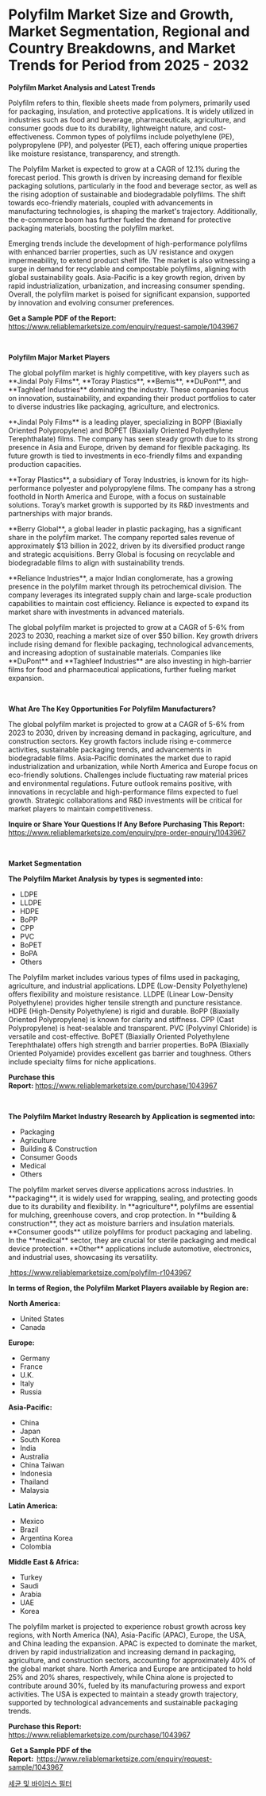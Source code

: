 <p><h1>Polyfilm Market Size and Growth, Market Segmentation, Regional and Country Breakdowns, and Market Trends for Period from 2025 -  2032</h1></p><p><strong>Polyfilm Market Analysis and Latest Trends</strong></p>
<p><p>Polyfilm refers to thin, flexible sheets made from polymers, primarily used for packaging, insulation, and protective applications. It is widely utilized in industries such as food and beverage, pharmaceuticals, agriculture, and consumer goods due to its durability, lightweight nature, and cost-effectiveness. Common types of polyfilms include polyethylene (PE), polypropylene (PP), and polyester (PET), each offering unique properties like moisture resistance, transparency, and strength.</p><p>The Polyfilm Market is expected to grow at a CAGR of 12.1% during the forecast period. This growth is driven by increasing demand for flexible packaging solutions, particularly in the food and beverage sector, as well as the rising adoption of sustainable and biodegradable polyfilms. The shift towards eco-friendly materials, coupled with advancements in manufacturing technologies, is shaping the market's trajectory. Additionally, the e-commerce boom has further fueled the demand for protective packaging materials, boosting the polyfilm market.</p><p>Emerging trends include the development of high-performance polyfilms with enhanced barrier properties, such as UV resistance and oxygen impermeability, to extend product shelf life. The market is also witnessing a surge in demand for recyclable and compostable polyfilms, aligning with global sustainability goals. Asia-Pacific is a key growth region, driven by rapid industrialization, urbanization, and increasing consumer spending. Overall, the polyfilm market is poised for significant expansion, supported by innovation and evolving consumer preferences.</p></p>
<p><strong>Get a Sample PDF of the Report:&nbsp;</strong> <a href="https://www.reliablemarketsize.com/enquiry/request-sample/1043967?utm_campaign=1103&utm_medium=2&utm_source=Github&utm_content=ia&utm_term=26012025&utm_id=polyfilm">https://www.reliablemarketsize.com/enquiry/request-sample/1043967</a></p>
<p>&nbsp;</p>
<p><strong>Polyfilm Major Market Players</strong></p>
<p><p>The global polyfilm market is highly competitive, with key players such as **Jindal Poly Films**, **Toray Plastics**, **Bemis**, **DuPont**, and **Taghleef Industries** dominating the industry. These companies focus on innovation, sustainability, and expanding their product portfolios to cater to diverse industries like packaging, agriculture, and electronics.</p><p>**Jindal Poly Films** is a leading player, specializing in BOPP (Biaxially Oriented Polypropylene) and BOPET (Biaxially Oriented Polyethylene Terephthalate) films. The company has seen steady growth due to its strong presence in Asia and Europe, driven by demand for flexible packaging. Its future growth is tied to investments in eco-friendly films and expanding production capacities.</p><p>**Toray Plastics**, a subsidiary of Toray Industries, is known for its high-performance polyester and polypropylene films. The company has a strong foothold in North America and Europe, with a focus on sustainable solutions. Toray’s market growth is supported by its R&D investments and partnerships with major brands.</p><p>**Berry Global**, a global leader in plastic packaging, has a significant share in the polyfilm market. The company reported sales revenue of approximately $13 billion in 2022, driven by its diversified product range and strategic acquisitions. Berry Global is focusing on recyclable and biodegradable films to align with sustainability trends.</p><p>**Reliance Industries**, a major Indian conglomerate, has a growing presence in the polyfilm market through its petrochemical division. The company leverages its integrated supply chain and large-scale production capabilities to maintain cost efficiency. Reliance is expected to expand its market share with investments in advanced materials.</p><p>The global polyfilm market is projected to grow at a CAGR of 5-6% from 2023 to 2030, reaching a market size of over $50 billion. Key growth drivers include rising demand for flexible packaging, technological advancements, and increasing adoption of sustainable materials. Companies like **DuPont** and **Taghleef Industries** are also investing in high-barrier films for food and pharmaceutical applications, further fueling market expansion.</p></p>
<p>&nbsp;</p>
<p><strong>What Are The Key Opportunities For Polyfilm Manufacturers?</strong></p>
<p><p>The global polyfilm market is projected to grow at a CAGR of 5-6% from 2023 to 2030, driven by increasing demand in packaging, agriculture, and construction sectors. Key growth factors include rising e-commerce activities, sustainable packaging trends, and advancements in biodegradable films. Asia-Pacific dominates the market due to rapid industrialization and urbanization, while North America and Europe focus on eco-friendly solutions. Challenges include fluctuating raw material prices and environmental regulations. Future outlook remains positive, with innovations in recyclable and high-performance films expected to fuel growth. Strategic collaborations and R&D investments will be critical for market players to maintain competitiveness.</p></p>
<p><strong>Inquire or Share Your Questions If Any Before Purchasing This Report:</strong> <a href="https://www.reliablemarketsize.com/enquiry/pre-order-enquiry/1043967?utm_campaign=1103&utm_medium=2&utm_source=Github&utm_content=ia&utm_term=26012025&utm_id=polyfilm">https://www.reliablemarketsize.com/enquiry/pre-order-enquiry/1043967</a></p>
<p>&nbsp;</p>
<p><strong>Market Segmentation</strong></p>
<p><strong>The Polyfilm Market Analysis by types is segmented into:</strong></p>
<p><ul><li>LDPE</li><li>LLDPE</li><li>HDPE</li><li>BoPP</li><li>CPP</li><li>PVC</li><li>BoPET</li><li>BoPA</li><li>Others</li></ul></p>
<p><p>The Polyfilm market includes various types of films used in packaging, agriculture, and industrial applications. LDPE (Low-Density Polyethylene) offers flexibility and moisture resistance. LLDPE (Linear Low-Density Polyethylene) provides higher tensile strength and puncture resistance. HDPE (High-Density Polyethylene) is rigid and durable. BoPP (Biaxially Oriented Polypropylene) is known for clarity and stiffness. CPP (Cast Polypropylene) is heat-sealable and transparent. PVC (Polyvinyl Chloride) is versatile and cost-effective. BoPET (Biaxially Oriented Polyethylene Terephthalate) offers high strength and barrier properties. BoPA (Biaxially Oriented Polyamide) provides excellent gas barrier and toughness. Others include specialty films for niche applications.</p></p>
<p><strong>Purchase this Report:&nbsp;</strong><a href="https://www.reliablemarketsize.com/purchase/1043967?utm_campaign=1103&utm_medium=2&utm_source=Github&utm_content=ia&utm_term=26012025&utm_id=polyfilm">https://www.reliablemarketsize.com/purchase/1043967</a></p>
<p>&nbsp;</p>
<p><strong>The Polyfilm Market Industry Research by Application is segmented into:</strong></p>
<p><ul><li>Packaging</li><li>Agriculture</li><li>Building & Construction</li><li>Consumer Goods</li><li>Medical</li><li>Others</li></ul></p>
<p><p>The polyfilm market serves diverse applications across industries. In **packaging**, it is widely used for wrapping, sealing, and protecting goods due to its durability and flexibility. In **agriculture**, polyfilms are essential for mulching, greenhouse covers, and crop protection. In **building & construction**, they act as moisture barriers and insulation materials. **Consumer goods** utilize polyfilms for product packaging and labeling. In the **medical** sector, they are crucial for sterile packaging and medical device protection. **Other** applications include automotive, electronics, and industrial uses, showcasing its versatility.</p></p>
<p><a href="https://www.reliablemarketsize.com/polyfilm-r1043967?utm_campaign=1103&utm_medium=2&utm_source=Github&utm_content=ia&utm_term=26012025&utm_id=polyfilm">&nbsp;https://www.reliablemarketsize.com/polyfilm-r1043967</a></p>
<p><strong>In terms of Region, the Polyfilm Market Players available by Region are:</strong></p>
<p>
    <p> <strong> North America: </strong>
        <ul>
            <li>United States</li>
            <li>Canada</li>
        </ul>
        </p> 
    <p> <strong> Europe: </strong>
        <ul>
            <li>Germany</li>
            <li>France</li>
            <li>U.K.</li>
            <li>Italy</li>
            <li>Russia</li>
        </ul>
        </p> 
    <p> <strong> Asia-Pacific: </strong>
        <ul>
            <li>China</li>
            <li>Japan</li>
            <li>South Korea</li>
            <li>India</li>
            <li>Australia</li>
            <li>China Taiwan</li>
            <li>Indonesia</li>
            <li>Thailand</li>
            <li>Malaysia</li>
        </ul>
        </p> 
    <p> <strong> Latin America: </strong>
        <ul>
            <li>Mexico</li>
            <li>Brazil</li>
            <li>Argentina Korea</li>
            <li>Colombia</li>
        </ul>
        </p> 
    <p> <strong> Middle East & Africa: </strong>
        <ul>
            <li>Turkey</li>
            <li>Saudi</li>
            <li>Arabia</li>
            <li>UAE</li>
            <li>Korea</li>
        </ul>
    </p>
    </p>
<p><p>The polyfilm market is projected to experience robust growth across key regions, with North America (NA), Asia-Pacific (APAC), Europe, the USA, and China leading the expansion. APAC is expected to dominate the market, driven by rapid industrialization and increasing demand in packaging, agriculture, and construction sectors, accounting for approximately 40% of the global market share. North America and Europe are anticipated to hold 25% and 20% shares, respectively, while China alone is projected to contribute around 30%, fueled by its manufacturing prowess and export activities. The USA is expected to maintain a steady growth trajectory, supported by technological advancements and sustainable packaging trends.</p></p>
<p><strong>Purchase this Report: </strong><a href="https://www.reliablemarketsize.com/purchase/1043967?utm_campaign=1103&utm_medium=2&utm_source=Github&utm_content=ia&utm_term=26012025&utm_id=polyfilm">https://www.reliablemarketsize.com/purchase/1043967</a></p>
<p>&nbsp;<strong>Get a Sample PDF of the Report:&nbsp;&nbsp;</strong><a href="https://www.reliablemarketsize.com/enquiry/request-sample/1043967?utm_campaign=1103&utm_medium=2&utm_source=Github&utm_content=ia&utm_term=26012025&utm_id=polyfilm">https://www.reliablemarketsize.com/enquiry/request-sample/1043967</a></p>
<p><strong></strong></p>
<p><p><a href="https://github.com/sougarounis/Market-Research-Report-List-6/blob/main/900696434401.md?utm_campaign=1103&utm_medium=2&utm_source=Github&utm_content=ia&utm_term=26012025&utm_id=polyfilm">세균 및 바이러스 필터</a></p></p>